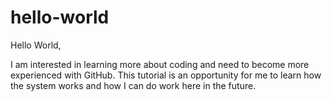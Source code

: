 # hello-world
Hello World,

I am interested in learning more about coding and need to become more experienced with GitHub. This tutorial is an opportunity for me to learn how the system works and how I can do work here in the future.
